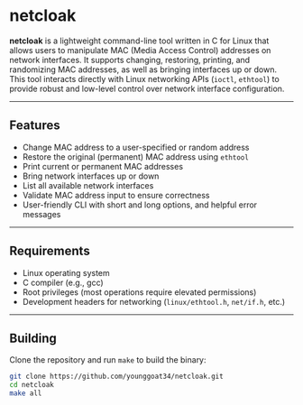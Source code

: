 # netcloak

**netcloak** is a lightweight command-line tool written in C for Linux that allows users to manipulate MAC (Media Access Control) addresses on network interfaces. It supports changing, restoring, printing, and randomizing MAC addresses, as well as bringing interfaces up or down. This tool interacts directly with Linux networking APIs (`ioctl`, `ethtool`) to provide robust and low-level control over network interface configuration.  

---  

## Features  

- Change MAC address to a user-specified or random address  
- Restore the original (permanent) MAC address using `ethtool`  
- Print current or permanent MAC addresses  
- Bring network interfaces up or down  
- List all available network interfaces  
- Validate MAC address input to ensure correctness  
- User-friendly CLI with short and long options, and helpful error messages  

---  

## Requirements  

- Linux operating system  
- C compiler (e.g., gcc)  
- Root privileges (most operations require elevated permissions)  
- Development headers for networking (`linux/ethtool.h`, `net/if.h`, etc.)  

---  

## Building  

Clone the repository and run `make` to build the binary:  

```bash  
git clone https://github.com/younggoat34/netcloak.git  
cd netcloak  
make all  

```  

